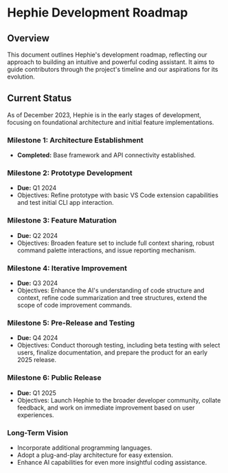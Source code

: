 # Hephie Development Roadmap

## Overview
This document outlines Hephie's development roadmap, reflecting our approach to building an intuitive and powerful coding assistant. It aims to guide contributors through the project's timeline and our aspirations for its evolution.

## Current Status
As of December 2023, Hephie is in the early stages of development, focusing on foundational architecture and initial feature implementations.

### Milestone 1: Architecture Establishment
- **Completed:** Base framework and API connectivity established.

### Milestone 2: Prototype Development 
- **Due:** Q1 2024
- Objectives: Refine prototype with basic VS Code extension capabilities and test initial CLI app interaction.

### Milestone 3: Feature Maturation
- **Due:** Q2 2024
- Objectives: Broaden feature set to include full context sharing, robust command palette interactions, and issue reporting mechanism.

### Milestone 4: Iterative Improvement
- **Due:** Q3 2024
- Objectives: Enhance the AI's understanding of code structure and context, refine code summarization and tree structures, extend the scope of code improvement commands.

### Milestone 5: Pre-Release and Testing
- **Due:** Q4 2024
- Objectives: Conduct thorough testing, including beta testing with select users, finalize documentation, and prepare the product for an early 2025 release.

### Milestone 6: Public Release
- **Due:** Q1 2025
- Objectives: Launch Hephie to the broader developer community, collate feedback, and work on immediate improvement based on user experiences.

### Long-Term Vision
- Incorporate additional programming languages.
- Adopt a plug-and-play architecture for easy extension.
- Enhance AI capabilities for even more insightful coding assistance.
